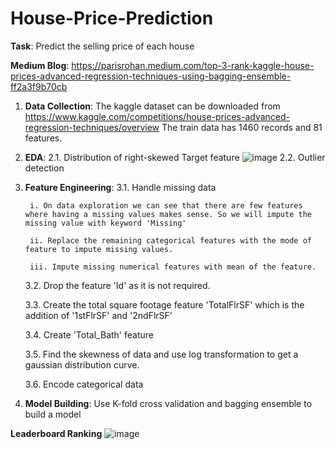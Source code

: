# House-Price-Prediction

**Task**: Predict the selling price of each house

**Medium Blog**: https://parisrohan.medium.com/top-3-rank-kaggle-house-prices-advanced-regression-techniques-using-bagging-ensemble-ff2a3f9b70cb

1. **Data Collection**: 
    The kaggle dataset can be downloaded from https://www.kaggle.com/competitions/house-prices-advanced-regression-techniques/overview
    The train data has 1460 records and 81 features.

2. **EDA**:
    2.1. Distribution of right-skewed Target feature
    ![image](https://user-images.githubusercontent.com/49038495/162480861-be579207-f485-4fd9-b67c-84f4b1d1a684.png)
    2.2. Outlier detection

3. **Feature Engineering**:
    3.1. Handle missing data
    
        i. On data exploration we can see that there are few features where having a missing values makes sense. So we will impute the missing value with keyword 'Missing'
        
        ii. Replace the remaining categorical features with the mode of feature to impute missing values.
        
        iii. Impute missing numerical features with mean of the feature.
        
    3.2. Drop the feature 'Id' as it is not required.
    
    3.3. Create the total square footage feature 'TotalFlrSF' which is the addition of '1stFlrSF' and '2ndFlrSF'
    
    3.4. Create 'Total_Bath' feature 
    
    3.5. Find the skewness of data and use log transformation to get a gaussian distribution curve.
    
    3.6. Encode categorical data

4. **Model Building**: Use K-fold cross validation and bagging ensemble to build a model

**Leaderboard Ranking**
![image](https://user-images.githubusercontent.com/49038495/162482532-264269fa-b399-4009-962c-85a2d71b12cc.png)

    
    
